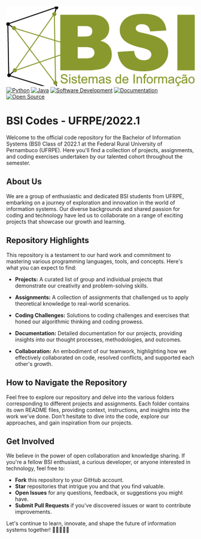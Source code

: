 ![BSI Logo](assets/image.png)
[![Python](https://img.shields.io/badge/Python-3.8%2B-blue)](https://www.python.org/)
[![Java](https://img.shields.io/badge/Java-11%2B-blue)](https://www.java.com/)
[![Software Development](https://img.shields.io/badge/Software%20Development-blueviolet)](#)
[![Documentation](https://img.shields.io/badge/Skills-Documentation-brightgreen)](#)
[![Open Source](https://img.shields.io/badge/Contribution-Open%20Source-blueviolet)](#)

# BSI Codes - UFRPE/2022.1

Welcome to the official code repository for the Bachelor of Information Systems (BSI) Class of 2022.1 at the Federal Rural University of Pernambuco (UFRPE). Here you'll find a collection of projects, assignments, and coding exercises undertaken by our talented cohort throughout the semester.

## About Us

We are a group of enthusiastic and dedicated BSI students from UFRPE, embarking on a journey of exploration and innovation in the world of information systems. Our diverse backgrounds and shared passion for coding and technology have led us to collaborate on a range of exciting projects that showcase our growth and learning.

## Repository Highlights

This repository is a testament to our hard work and commitment to mastering various programming languages, tools, and concepts. Here's what you can expect to find:

- **Projects:** A curated list of group and individual projects that demonstrate our creativity and problem-solving skills.

- **Assignments:** A collection of assignments that challenged us to apply theoretical knowledge to real-world scenarios.

- **Coding Challenges:** Solutions to coding challenges and exercises that honed our algorithmic thinking and coding prowess.

- **Documentation:** Detailed documentation for our projects, providing insights into our thought processes, methodologies, and outcomes.

- **Collaboration:** An embodiment of our teamwork, highlighting how we effectively collaborated on code, resolved conflicts, and supported each other's growth.

## How to Navigate the Repository

Feel free to explore our repository and delve into the various folders corresponding to different projects and assignments. Each folder contains its own README files, providing context, instructions, and insights into the work we've done. Don't hesitate to dive into the code, explore our approaches, and gain inspiration from our projects.

## Get Involved

We believe in the power of open collaboration and knowledge sharing. If you're a fellow BSI enthusiast, a curious developer, or anyone interested in technology, feel free to:

- **Fork** this repository to your GitHub account.
- **Star** repositories that intrigue you and that you find valuable.
- **Open Issues** for any questions, feedback, or suggestions you might have.
- **Submit Pull Requests** if you've discovered issues or want to contribute improvements.


Let's continue to learn, innovate, and shape the future of information systems together! 🚀👩‍💻👨‍💻
